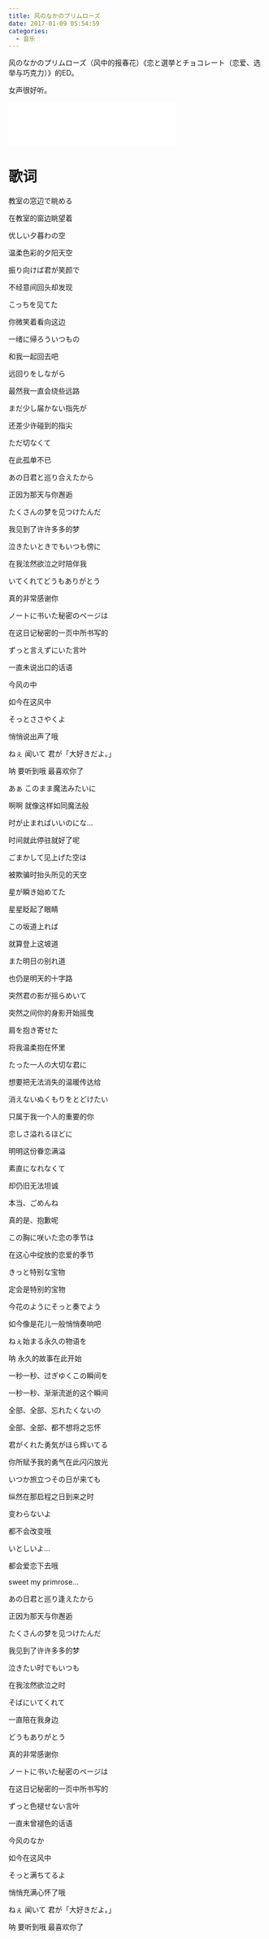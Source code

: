 ```yaml
---
title: 风のなかのプリムローズ
date: 2017-01-09 05:54:59
categories:
  - 音乐
---
```


风のなかのプリムローズ（风中的报春花）《恋と選挙とチョコレート（恋爱、选举与巧克力）》的ED。

女声很好听。

<iframe frameborder="no" border="0" marginwidth="0" marginheight="0" width=330 height=86 src="//music.163.com/outchain/player?type=2&id=562010&auto=0&height=66"></iframe>

<!--more-->

# 歌词

教室の窓辺で眺める

在教室的窗边眺望着

优しい夕暮わの空

温柔色彩的夕阳天空

振り向けば君が笑颜で

不经意间回头却发现

こっちを见てた

你微笑着看向这边

一绪に帰ろういつもの

和我一起回去吧

远回りをしながら

最然我一直会绕些远路

まだ少し届かない指先が

还差少许碰到的指尖

ただ切なくて

在此孤单不已

あの日君と巡り合えたから

正因为那天与你邂逅

たくさんの梦を见つけたんだ

我见到了许许多多的梦

泣きたいときでもいつも傍に

在我泫然欲泣之时陪伴我

いてくれてどうもありがとう

真的非常感谢你

ノートに书いた秘密のページは

在这日记秘密的一页中所书写的

ずっと言えずにいた言叶

一直未说出口的话语

今风の中

如今在这风中

そっとささやくよ

悄悄说出声了哦

ねぇ 闻いて 君が「大好きだよ。」

呐 要听到哦 最喜欢你了

あぁ このまま魔法みたいに

啊啊 就像这样如同魔法般

时が止まればいいのにな…

时间就此停驻就好了呢

ごまかして见上げた空は

被欺骗时抬头所见的天空

星が瞬き始めてた

星星眨起了眼睛

この坂道上れば

就算登上这坡道

また明日の别れ道

也仍是明天的十字路

突然君の影が摇らめいて

突然之间你的身影开始摇曳

肩を抱き寄せた

将我温柔抱在怀里

たった一人の大切な君に

想要把无法消失的温暖传达给

消えないぬくもりをとどけたい

只属于我一个人的重要的你

恋しさ溢れるほどに

明明这份眷恋满溢

素直になれなくて

却仍旧无法坦诚

本当、ごめんね

真的是、抱歉呢

この胸に咲いた恋の季节は

在这心中绽放的恋爱的季节

きっと特别な宝物

定会是特别的宝物

今花のようにそっと奏でよう

如今像是花儿一般悄悄奏响吧

ねぇ始まる永久の物语を

呐 永久的故事在此开始

一秒一秒、过ぎゆくこの瞬间を

一秒一秒、渐渐流逝的这个瞬间

全部、全部、忘れたくないの

全部、全部、都不想将之忘怀

君がくれた勇気がほら辉いてる

你所赋予我的勇气在此闪闪放光

いつか旅立つその日が来ても

纵然在那启程之日到来之时

变わらないよ

都不会改变哦

いとしいよ…

都会爱恋下去哦

sweet my primrose…

あの日君と巡り逢えたから

正因为那天与你邂逅

たくさんの梦を见つけたんだ

我见到了许许多多的梦

泣きたい时でもいつも

在我泫然欲泣之时

そばにいてくれて

一直陪在我身边

どうもありがとう

真的非常感谢你

ノートに书いた秘密のページは

在这日记秘密的一页中所书写的

ずっと色褪せない言叶

一直未曾褪色的话语

今风のなか

如今在这风中

そっと满ちてるよ

悄悄充满心怀了哦

ねぇ 闻いて 君が「大好きだよ。」

呐 要听到哦 最喜欢你了
